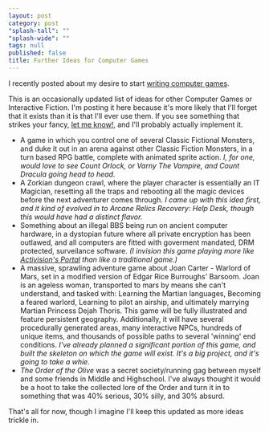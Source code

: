 ```yaml
---
layout: post
category: post
"splash-tall": ""
"splash-wide": ""
tags: null
published: false
title: Further Ideas for Computer Games
---
```


I recently posted about my desire to start [writing computer games](http://ajroach42.github.io/writing-computer-games/).

This is an occasionally updated list of ideas for other Computer Games or Interactive Fiction. I'm posting it here because it's more likely that I'll forget that it exists than it is that I'll ever use them. If you see something that strikes your fancy, [let me know!](mailto:ajroach42@gmail.com), and I'll probably actually implement it. 

- A game in which you control one of several Classic Fictional Monsters, and duke it out in an arena against other Classic Fiction Monsters, in a turn based RPG battle, complete with animated sprite action. _I, for one, would love to see Count Orlock, or Varny The Vampire, and Count Dracula going head to head._ 
- A Zorkian dungeon crawl, where the player character is essentially an IT Magician, resetting all the traps and rebooting all the magic devices before the next adventurer comes through. _I came up with this idea first, and it kind of evolved in to Arcane Relics Recovery: Help Desk, though this would have had a distinct flavor._ 
- Something about an illegal BBS being run on ancient computer hardware, in a dystopian future where all private encryption has been outlawed, and all computers are fitted with goverment mandated, DRM protected, surveilance software. _(I invision this game playing more like [Activision's Portal](https://en.wikipedia.org/wiki/Portal_(interactive_novel)) than like a traditional game.)_ 
- A massive, sprawling adventure game about Joan Carter - Warlord of Mars, set in a modified version of Edgar Rice Burroughs' Barsoom. Joan is an ageless woman, transported to mars by means she can't understand, and tasked with: Learning the Martian languages, Becoming a feared warlord, Learning to pilot an airship, and ultimately marrying Martian Princess Dejah Thoris. This game will be fully illustrated and feature persistent geography. Additionally, it will have several procedurally generated areas, many interactive NPCs, hundreds of unique items, and thousands of possible paths to several 'winning' end conditions. _I've already planned a significant portion of this game, and built the skeleton on which the game will exist. It's a big project, and it's going to take a whie._ 
- *The Order of the Olive* was a secret society/running gag between myself and some friends in Middle and Highschool. I've always thought it would be a hoot to take the collected lore of the Order and turn it in to something that was 40% serious, 30% silly, and 30% absurd.

That's all for now, though I imagine I'll keep this updated as more ideas trickle in. 